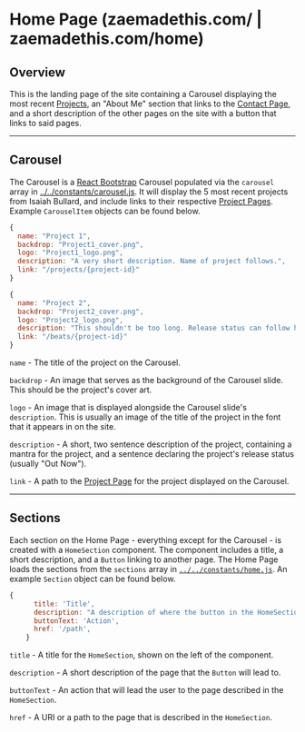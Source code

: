 # Home Page (zaemadethis.com/ | zaemadethis.com/home)

## Overview
This is the landing page of the site containing a Carousel displaying the most recent [Projects](https://github.com/isaiah0812/isaiahbullard-website#project), an "About Me" section that links to the [Contact Page](https://github.com/isaiah0812/isaiahbullard-website#contact-page), and a short description of the other pages on the site with a button that links to said pages.

---
## Carousel
The Carousel is a [React Bootstrap](https://github.com/isaiah0812/isaiahbullard-website#react-bootstrap) Carousel populated via the `carousel` array in [../../constants/carousel.js](../../constants/carousel.js). It will display the 5 most recent projects from Isaiah Bullard, and include links to their respective [Project Pages](https://github.com/isaiah0812/isaiahbullard-website#project-page). Example `CarouselItem` objects can be found below.

```js
{
  name: "Project 1",
  backdrop: "Project1_cover.png",
  logo: "Project1_logo.png",
  description: "A very short description. Name of project follows.",
  link: "/projects/{project-id}"
}
```
```js
{
  name: "Project 2",
  backdrop: "Project2_cover.png",
  logo: "Project2_logo.png",
  description: "This shouldn't be too long. Release status can follow here, too.",
  link: "/beats/{project-id}"
}
```

`name` - The title of the project on the Carousel.

`backdrop` - An image that serves as the background of the Carousel slide. This should be the project's cover art.

`logo` - An image that is displayed alongside the Carousel slide's `description`. This is usually an image of the title of the project in the font that it appears in on the site.

`description` - A short, two sentence description of the project, containing a mantra for the project, and a sentence declaring the project's release status (usually "Out Now").

`link` - A path to the [Project Page](https://github.com/isaiah0812/isaiahbullard-website#project-page) for the project displayed on the Carousel.

---
## Sections
Each section on the Home Page - everything except for the Carousel - is created with a `HomeSection` component. The component includes a title, a short description, and a `Button` linking to another page. The Home Page loads the sections from the `sections` array in [`../../constants/home.js`](../../constants/home.js). An example `Section` object can be found below.

```js
{
      title: 'Title',
      description: "A description of where the button in the HomeSection will take the user.",
      buttonText: 'Action',
      href: '/path',
    }
```

`title` - A title for the `HomeSection`, shown on the left of the component.

`description` - A short description of the page that the `Button` will lead to.

`buttonText` - An action that will lead the user to the page described in the `HomeSection`.

`href` - A URI or a path to the page that is described in the `HomeSection`.